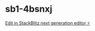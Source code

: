 # sb1-4bsnxj

[Edit in StackBlitz next generation editor ⚡️](https://stackblitz.com/~/github.com/Magdymalty/sb1-4bsnxj)